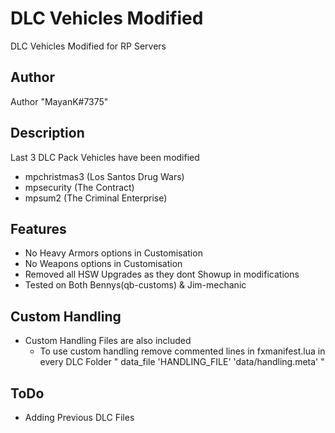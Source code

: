 # DLC Vehicles Modified
DLC Vehicles Modified for RP Servers 

## Author
Author "MayanK#7375"

## Description
Last 3 DLC Pack Vehicles have been modified 
- mpchristmas3 (Los Santos Drug Wars)
- mpsecurity (The Contract)
- mpsum2 (The Criminal Enterprise)


## Features
- No Heavy Armors options in Customisation
- No Weapons options in Customisation
- Removed all HSW Upgrades as they dont Showup in modifications
- Tested on Both Bennys(qb-customs) & Jim-mechanic 

## Custom Handling
- Custom Handling Files are also included
    - To use custom handling remove commented lines in fxmanifest.lua in every DLC Folder
        " data_file 'HANDLING_FILE' 'data/handling.meta' "


## ToDo
- Adding Previous DLC Files 
